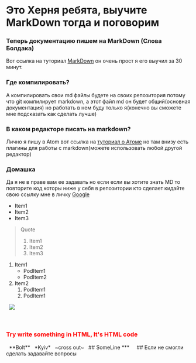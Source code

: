 # Это Херня ребята, выучите MarkDown тогда и поговорим

### Теперь документацию пишем на MarkDown (Слова Болдака)
Вот ссылка на туториал [MarkDown](https://paulradzkov.com/2014/markdown_cheatsheet/) он очень прост я его выучил за 30 минут.

### Где компилировать?
А компилировать свои md файлы будете на своих репозитория потому что git компилирует markdown,
а этот файл md он будет общий(основная документация) но работать в нем буду только я(конечно вы сможете мне подсказать как сделать лучше)

### В каком редакторе писать на markdown?
Лично я пишу в Atom вот ссылка на [туториал о Атоме](http://blog.harrix.org/article/6076) но там внизу есть плагины для работы с markdown(можете использовать любой другой редактор)


### Домашка
Да я не в праве вам ее задавать но если если вы хотите знать MD то повторите код которы ниже
у себя в репозитории кто сделает кидайте свою ссылку мне в личку
[Google](https://google.com)

* Item1
* Item2
* Item3

>Quote
> 1. Item1
> 2. Item2
> 3. Item3
 

1. Item1
    * PodItem1
    * PodItem2
2. Item2
   1. PodItem1
   2. PodItem1


 
![](https://encrypted-tbn0.gstatic.com/images?q=tbn:ANd9GcTmjLhpi6-QunJzbpYq1OkcPsyQkJx0CP6U4ZBPCHxb_58DNP2u)


 
 
<div style="color:red;"><h3> Try write something in HTML, It's HTML code</h3> </div>
 
**Bolt**
 
*Kyiv*
 
~cross out~
 
## SomeLine
***
 
 
## Если не смогли сделать задавайте вопросы

